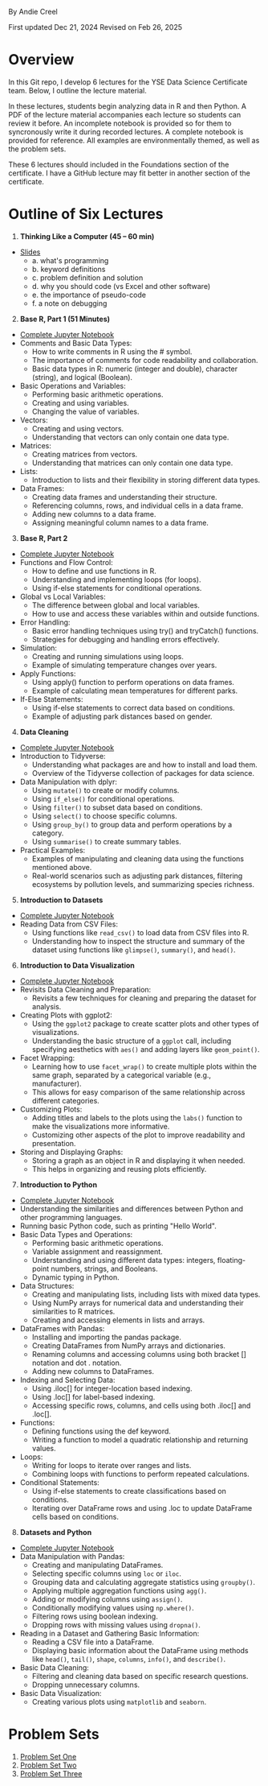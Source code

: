 By Andie Creel 

First updated Dec 21, 2024 
Revised on Feb 26, 2025

# Overview
In this Git repo, I develop 6 lectures for the YSE Data Science Certificate team. Below, I outline the lecture material. 

In these lectures, students begin analyzing data in R and then Python. A PDF of the lecture material accompanies each lecture so students can review it before. An incomplete notebook is provided so for them to syncronously write it during recorded lectures. A complete notebook is provided for reference. All examples are environmentally themed, as well as the problem sets. 

These 6 lectures should included in the Foundations section of the certificate. I have a GitHub lecture may fit better in another section of the certificate. 

# Outline of Six Lectures 
1. **Thinking Like a Computer (45 – 60 min)**
- [Slides](1_think_like_computer.pdf)
   - a. what's programming
   - b. keyword definitions
   - c. problem definition and solution
   - d. why you should code (vs Excel and other software)
   - e. the importance of pseudo-code
   - f. a note on debugging

2. **Base R, Part 1 (51 Minutes)**
- [Complete Jupyter Notebook](final_lecture_material/2_base_R_I/base_R_I_worksheet.ipynb)
- Comments and Basic Data Types:
   - How to write comments in R using the # symbol.
   - The importance of comments for code readability and collaboration.
   - Basic data types in R: numeric (integer and double), character (string), and logical (Boolean).
- Basic Operations and Variables:
   - Performing basic arithmetic operations.
   - Creating and using variables.
   - Changing the value of variables.
- Vectors:
   - Creating and using vectors.
   - Understanding that vectors can only contain one data type.
- Matrices:
   - Creating matrices from vectors.
   - Understanding that matrices can only contain one data type.
- Lists:
   - Introduction to lists and their flexibility in storing different data types.
- Data Frames:
   - Creating data frames and understanding their structure.
   - Referencing columns, rows, and individual cells in a data frame.
   - Adding new columns to a data frame.
   - Assigning meaningful column names to a data frame.

3. **Base R, Part 2**
- [Complete Jupyter Notebook](final_lecture_material/3_base_R_II/base_R_II_notebook.ipynb)
- Functions and Flow Control:
   - How to define and use functions in R.
   - Understanding and implementing loops (for loops).
   - Using if-else statements for conditional operations.
- Global vs Local Variables:
   - The difference between global and local variables.
   - How to use and access these variables within and outside functions.
- Error Handling:
   - Basic error handling techniques using try() and tryCatch() functions.
   - Strategies for debugging and handling errors effectively.
- Simulation:
   - Creating and running simulations using loops.
   - Example of simulating temperature changes over years.
- Apply Functions:
   - Using apply() function to perform operations on data frames.
   - Example of calculating mean temperatures for different parks.
- If-Else Statements:
   - Using if-else statements to correct data based on conditions.
   - Example of adjusting park distances based on gender.

4. **Data Cleaning**
- [Complete Jupyter Notebook](final_lecture_material/4_data_manip_tidyverse/data_manip_tidyverse.ipynb)
- Introduction to Tidyverse:
   - Understanding what packages are and how to install and load them.
   - Overview of the Tidyverse collection of packages for data science.
- Data Manipulation with dplyr:
   - Using `mutate()` to create or modify columns.
   - Using `if_else()` for conditional operations.
   - Using `filter()` to subset data based on conditions.
   - Using `select()` to choose specific columns.
   - Using `group_by()` to group data and perform operations by a category.
   - Using `summarise()` to create summary tables.
- Practical Examples:
   - Examples of manipulating and cleaning data using the functions mentioned above.
   - Real-world scenarios such as adjusting park distances, filtering ecosystems by pollution levels, and summarizing species richness.


5. **Introduction to Datasets**
- [Complete Jupyter Notebook](final_lecture_material/5_intro_data_management/basic_info_datasets.ipynb)
- Reading Data from CSV Files:
   - Using functions like `read_csv()` to load data from CSV files into R.
   - Understanding how to inspect the structure and summary of the dataset using functions like `glimpse()`, `summary()`, and `head()`.

6. **Introduction to Data Visualization**
- [Complete Jupyter Notebook](final_lecture_material/6_data_viz/datasets_vis.ipynb)
- Revisits Data Cleaning and Preparation:
   - Revisits a few techniques for cleaning and preparing the dataset for analysis.
- Creating Plots with ggplot2:
   - Using the `ggplot2` package to create scatter plots and other types of visualizations.
   - Understanding the basic structure of a `ggplot` call, including specifying aesthetics with `aes()` and adding layers like `geom_point()`.
- Facet Wrapping:
   - Learning how to use `facet_wrap()` to create multiple plots within the same graph, separated by a categorical variable (e.g., manufacturer).
   - This allows for easy comparison of the same relationship across different categories.
- Customizing Plots:
   - Adding titles and labels to the plots using the `labs()` function to make the visualizations more informative.
   - Customizing other aspects of the plot to improve readability and presentation.
- Storing and Displaying Graphs:
   - Storing a graph as an object in R and displaying it when needed.
   - This helps in organizing and reusing plots efficiently.

7. **Introduction to Python**
- [Complete Jupyter Notebook](final_lecture_material/7_intro_to_coding_python/python_I.ipynb)
- Understanding the similarities and differences between Python and other programming languages.
- Running basic Python code, such as printing "Hello World".
- Basic Data Types and Operations:
   - Performing basic arithmetic operations.
   - Variable assignment and reassignment.
   - Understanding and using different data types: integers, floating-point numbers, strings, and Booleans.
   - Dynamic typing in Python.
- Data Structures:
   - Creating and manipulating lists, including lists with mixed data types.
   - Using NumPy arrays for numerical data and understanding their similarities to R matrices.
   - Creating and accessing elements in lists and arrays.
- DataFrames with Pandas:
   - Installing and importing the pandas package.
   - Creating DataFrames from NumPy arrays and dictionaries.
   - Renaming columns and accessing columns using both bracket [] notation and dot . notation.
   - Adding new columns to DataFrames.
- Indexing and Selecting Data:
   - Using .iloc[] for integer-location based indexing.
   - Using .loc[] for label-based indexing.
   - Accessing specific rows, columns, and cells using both .iloc[] and .loc[].
- Functions:
   - Defining functions using the def keyword.
   - Writing a function to model a quadratic relationship and returning values.
- Loops:
   - Writing for loops to iterate over ranges and lists.
   - Combining loops with functions to perform repeated calculations.
- Conditional Statements:
   - Using if-else statements to create classifications based on conditions.
   - Iterating over DataFrame rows and using .loc to update DataFrame cells based on conditions.

8. **Datasets and Python**
- [Complete Jupyter Notebook](final_lecture_material/8_python_datasets/6_python_II.ipynb)
- Data Manipulation with Pandas:
   - Creating and manipulating DataFrames.
   - Selecting specific columns using `loc` or `iloc`.
   - Grouping data and calculating aggregate statistics using `groupby()`.
   - Applying multiple aggregation functions using `agg()`.
   - Adding or modifying columns using `assign()`.
   - Conditionally modifying values using `np.where()`.
   - Filtering rows using boolean indexing.
   - Dropping rows with missing values using `dropna()`.
- Reading in a Dataset and Gathering Basic Information:
   - Reading a CSV file into a DataFrame.
   - Displaying basic information about the DataFrame using methods like `head()`, `tail()`, `shape`, `columns`, `info()`, and `describe()`.
- Basic Data Cleaning:
   - Filtering and cleaning data based on specific research questions.
   - Dropping unnecessary columns.
- Basic Data Visualization:
   - Creating various plots using `matplotlib` and `seaborn`.

# Problem Sets

1. [Problem Set One](problem_sets/1_pset_base_R.ipynb)
2. [Problem Set Two](problem_sets/2_pset_R_and_data.ipynb)
3. [Problem Set Three](problem_sets/3_pset_intro_python.ipynb)







